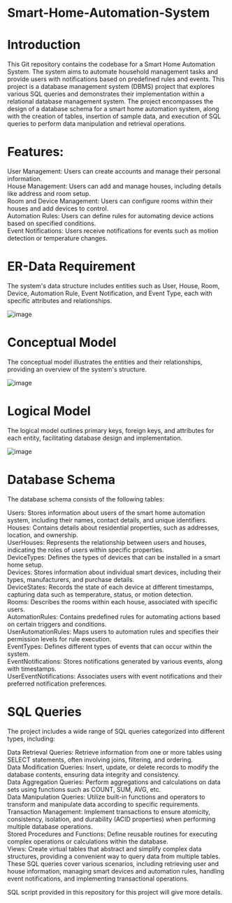 # Smart-Home-Automation-System

# Introduction

This Git repository contains the codebase for a Smart Home Automation System. The system aims to automate household management tasks and provide users with notifications based on predefined rules and events.
This project is a database management system (DBMS) project that explores various SQL queries and demonstrates their implementation within a relational database management system. The project encompasses the design of a database schema for a smart home automation system, along with the creation of tables, insertion of sample data, and execution of SQL queries to perform data manipulation and retrieval operations.

# Features:

User Management: Users can create accounts and manage their personal information.<br>
House Management: Users can add and manage houses, including details like address and room setup.<br>
Room and Device Management: Users can configure rooms within their houses and add devices to control.<br>
Automation Rules: Users can define rules for automating device actions based on specified conditions.<br>
Event Notifications: Users receive notifications for events such as motion detection or temperature changes.<br>


# ER-Data Requirement
The system's data structure includes entities such as User, House, Room, Device, Automation Rule, Event Notification, and Event Type, each with specific attributes and relationships.

![image](https://github.com/mkarodka/Smart-Home-Automation-System/assets/108047751/e90a4a7a-964f-4422-a36c-03298f50fe5b)


# Conceptual Model
The conceptual model illustrates the entities and their relationships, providing an overview of the system's structure.

![image](https://github.com/mkarodka/Smart-Home-Automation-System/assets/108047751/297c26d6-d69a-4ff6-9498-57c71a70977c)


# Logical Model
The logical model outlines primary keys, foreign keys, and attributes for each entity, facilitating database design and implementation.

![image](https://github.com/mkarodka/Smart-Home-Automation-System/assets/108047751/9e1904db-3e4a-43bd-a4d0-29303962d09f)


# Database Schema
The database schema consists of the following tables:

Users: Stores information about users of the smart home automation system, including their names, contact details, and unique identifiers.<br>
Houses: Contains details about residential properties, such as addresses, location, and ownership.<br>
UserHouses: Represents the relationship between users and houses, indicating the roles of users within specific properties.<br>
DeviceTypes: Defines the types of devices that can be installed in a smart home setup.<br>
Devices: Stores information about individual smart devices, including their types, manufacturers, and purchase details.<br>
DeviceStates: Records the state of each device at different timestamps, capturing data such as temperature, status, or motion detection.<br>
Rooms: Describes the rooms within each house, associated with specific users.<br>
AutomationRules: Contains predefined rules for automating actions based on certain triggers and conditions.<br>
UserAutomationRules: Maps users to automation rules and specifies their permission levels for rule execution.<br>
EventTypes: Defines different types of events that can occur within the system.<br>
EventNotifications: Stores notifications generated by various events, along with timestamps.<br>
UserEventNotifications: Associates users with event notifications and their preferred notification preferences.<br>

# SQL Queries
The project includes a wide range of SQL queries categorized into different types, including:

Data Retrieval Queries: Retrieve information from one or more tables using SELECT statements, often involving joins, filtering, and ordering.<br>
Data Modification Queries: Insert, update, or delete records to modify the database contents, ensuring data integrity and consistency.<br>
Data Aggregation Queries: Perform aggregations and calculations on data sets using functions such as COUNT, SUM, AVG, etc.<br>
Data Manipulation Queries: Utilize built-in functions and operators to transform and manipulate data according to specific requirements.<br>
Transaction Management: Implement transactions to ensure atomicity, consistency, isolation, and durability (ACID properties) when performing multiple database operations.<br>
Stored Procedures and Functions: Define reusable routines for executing complex operations or calculations within the database.<br>
Views: Create virtual tables that abstract and simplify complex data structures, providing a convenient way to query data from multiple tables.<br>
These SQL queries cover various scenarios, including retrieving user and house information, managing smart devices and automation rules, handling event notifications, and implementing transactional operations.<br>

SQL script provided in this repository for this project will give more details.





